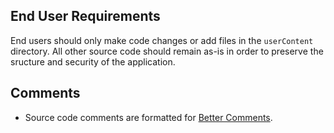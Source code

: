 ## End User Requirements
End users should only make code changes or add files in the `userContent` directory. All other source code should remain as-is in order to preserve the sructure and security of the application.

## Comments
* Source code comments are formatted for [Better Comments](https://marketplace.visualstudio.com/items?itemName=aaron-bond.better-comments).
